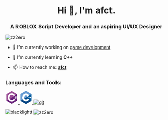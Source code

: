 <h1 align="center">Hi 👋, I'm afct.</h1>
<h3 align="center">A ROBLOX Script Developer and an aspiring UI/UX Designer</h3>

<p align="left"> <img src="https://komarev.com/ghpvc/?username=zz2ero&label=Profile%20views&color=0e75b6&style=flat" alt="zz2ero" /> </p>

- 🔭 I’m currently working on [game development]()

- 🌱 I’m currently learning **C++**

- 📫 How to reach me: **[afct]()**

<h3 align="left">Languages and Tools:</h3>
<p align="left"> <a href="https://visualstudio.microsoft.com/" target="_blank" rel="noreferrer"> <img src="https://raw.githubusercontent.com/devicons/devicon/master/icons/csharp/csharp-original.svg" alt="csharp" width="40" height="40"/> </a>  <a href="https://visualstudio.microsoft.com/" target="_blank" rel="noreferrer"> <img src="https://raw.githubusercontent.com/devicons/devicon/master/icons/cplusplus/cplusplus-original.svg" alt="cplusplus" width="40" height="40"/> </a> 
 <a href="https://www.lua.org/" target="_blank" rel="noreferrer"> <img src="https://upload.wikimedia.org/wikipedia/commons/thumb/c/cf/Lua-Logo.svg/1200px-Lua-Logo.svg.png" alt="git" width="40" height="40"/> </a> </p>

<p><img align="left" src="https://github-readme-stats.vercel.app/api/top-langs?username=zz2ero&show_icons=true&locale=en&layout=compact&theme=tokyonight" alt="blacklightt" /></p>

<p>&nbsp;<img align="center" src="https://github-readme-stats.vercel.app/api?username=zz2ero&show_icons=true&locale=en&theme=tokyonight" alt="zz2ero" /></p>
